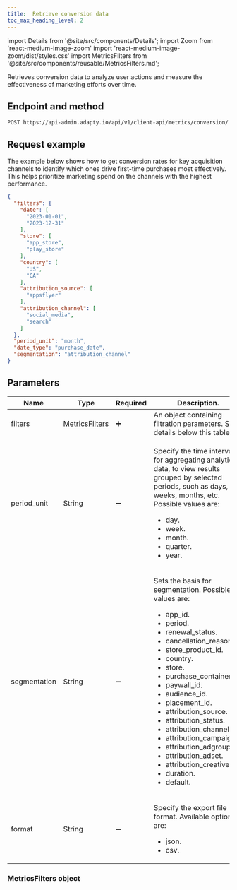 ```yaml
---
title:  Retrieve conversion data
toc_max_heading_level: 2
---
```


import Details from '@site/src/components/Details';
import Zoom from 'react-medium-image-zoom'
import 'react-medium-image-zoom/dist/styles.css'
import MetricsFilters from '@site/src/components/reusable/MetricsFilters.md';

Retrieves conversion data to analyze user actions and measure the effectiveness of marketing efforts over time.

## Endpoint and method

```http
POST https://api-admin.adapty.io/api/v1/client-api/metrics/conversion/
```

## Request example

The example below shows how to get conversion rates for key acquisition channels to identify which ones drive first-time purchases most effectively. This helps prioritize marketing spend on the channels with the highest performance.

```json showLineNumbers
{
  "filters": {
    "date": [
      "2023-01-01",
      "2023-12-31"
    ],
    "store": [
      "app_store",
      "play_store"
    ],
    "country": [
      "US",
      "CA"
    ],
    "attribution_source": [
      "appsflyer"
    ],
    "attribution_channel": [
      "social_media",
      "search"
    ]
  },
  "period_unit": "month",
  "date_type": "purchase_date",
  "segmentation": "attribution_channel"
}
```

## Parameters

| Name         | Type                                     | Required           | Description.                                                 |
| ------------ | ---------------------------------------- | ------------------ | ------------------------------------------------------------ |
| filters      | [MetricsFilters](#metricsfilters-object) | :heavy_plus_sign:  | An object containing filtration parameters. See details below this table. |
| period_unit  | String                                   | :heavy_minus_sign: | <p>Specify the time interval for aggregating analytics data, to view results grouped by selected periods, such as days, weeks, months, etc. Possible values are:</p><ul><li>day.</li><li>week.</li><li>month.</li><li>quarter.</li><li>year.</li></ul> |
| segmentation | String                                   | :heavy_minus_sign: | <p>Sets the basis for segmentation. Possible values are:</p><ul><li>app_id.</li><li>period.</li><li>renewal_status.</li><li>cancellation_reason.</li><li>store_product_id.</li><li>country.</li><li>store.</li><li>purchase_container_id.</li><li>paywall_id.</li><li>audience_id.</li><li>placement_id.</li><li>attribution_source.</li><li>attribution_status.</li><li>attribution_channel.</li><li>attribution_campaign.</li><li>attribution_adgroup.</li><li>attribution_adset.</li><li>attribution_creative.</li><li>duration.</li><li>default.</li></ul> |
| format       | String                                   | :heavy_minus_sign: | <p>Specify the export file format. Available options are:</p><ul><li>json.</li><li>csv.</li></ul> |

### MetricsFilters object

<MetricsFilters />
